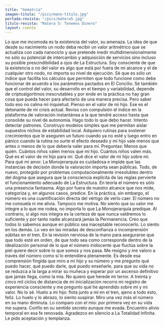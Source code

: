 ```yaml
---
title: "Gematría"
imagen-titulo: "/pics/mano-titulo.jpg"
portada-revista: "/pics/matera5.jpg"
titulo-revista: "Matera 5: Tenemos Dinero"
layout: cuento
---
```


Lo que me incomoda es la existencia del valor, su amenaza. La idea de que desde su nacimiento un nodo deba recibir un valor aritmétrico que se actualiza con cada nanociclo y que pretende medir multidimensionalmente no sólo su potencial de intercambio y adquisición de servicios sino incluso su posible prescindibilidad a ojos de La Estructura. Soy consciente de que la existencia o no del valor es algo que está por fuera de mi alcance y el de cualquier otro nodo, no importa su nivel de ejecución. Sé que es sólo un índice que facilita los cálculos que permiten que todo funcione como debe funcionar de acuerdo a los parámetros pactados en El Concilio. Sé también que el control del valor, su desarrollo en el tiempo y variabilidad, depende de criptoalgoritmos inescrutables y por ende en la práctica no hay gran cosa que pueda hacer para afectarlo de una manera precisa. Pero saber todo eso no calma mi inquietud. Pienso en el valor de mi hijo. Ese es el detonante de mi crisis actual. Reviso con compulsión el índice en la plataforma de valoración instantánea a la que tendré acceso hasta que consolide su nivel de autonomía. Hago todo lo que debo hacer. Intento detectar patrones. Construyo modelos simples que me permitan aislar supuestos nichos de estabilidad local. Adquiero rutinas para sostener crecimientos que le aseguren un futuro cuando ya no esté y luego entro en pánico cuando la rutina no surte el efecto deseado y mi hijo vale menos que antes o menos de lo que debería valer para mí. Preguntas: Menos que quién. Cuántos niños valen menos que mi hijo. Cuántos niños valen más. Qué es el valor de mi hijo para mí. Qué dice el valor de mi hijo sobre mí. Para qué mi amor. La Monojerarquía es cuidadosa e impide que las instancias de decisión donde la valoración importa sean públicas. Todo, de nuevo, protegido por problemas computacionalmente irresolubles dentro del dogma que asegura que la consciencia explícita de las reglas pervierte el funcionamiento adecuado de La Estructura. En teoría el número es sólo una presencia fantasma. Algo por fuera de nuestro alcance que nos mide, categoriza y, en algunos casos, predice. En la práctica, sin embargo, el número es una cuantificación directa del vértigo de verlo caer. El número no me consuela ni me alivia. Tampoco me motiva. No siento que su valor me integre a lo que me rodea, no importa lo que La Monojerarquía predique. Al contrario, si algo nos integra es la certeza de que nunca valdremos lo suficiente y por tanto nadie alcanzará jamás la Permanencia. Creo que todos lo sabemos aunque en público sea inaceptable reconocerlo. Lo siento en los demás. Lo veo en las miradas de desconfianza o incomprensión súbitas en el tren. En la revisión nerviosa de la mano para asegurarse que que todo esté en orden, de que todo sea como corresponde dentro de la idealización personal de lo que el número iridiscente que fluctúa sobre la piel quiere decir sobre lo que somos y nos pasa. Me resigno y me valoro a través del número como si lo entendiera plenamente. Es desde esa comprensión fingida que miro a mi hijo y su número y me pregunto qué puedo hacer, qué puedo darle, qué puedo enseñarle, para que su vida no se reduzca a la larga a mirar su muñeca y esperar por un ascenso definitivo que jamás llega, como la mía. No quiero que herede mi terror. A treinta y cinco mil ciclos de distancia de mi inicialización recorro mi registro de experiencia consciente y me pregunto qué he aprendido sobre mí y mi valor. No lo sé. Huelo a mi hijo: flota junto a mí en el tren, ajeno a todo esto, feliz. Lo huelo y lo abrazo, lo siento suspirar. Miro una vez más el número en su mano diminuta. Lo comparo con el mío: por primera vez en su vida me supera. Confío en su sentido secreto aunque me evada. Encuentro alivio temporal en esa fe renovada. Agradezco en silencio a La Totalidad Infinita. Le pido aceptación y templanza.